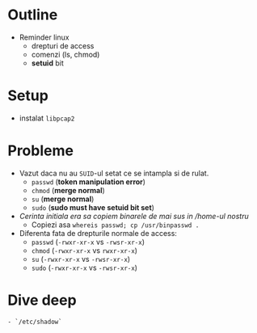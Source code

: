Outline
=======
* Reminder linux
    - drepturi de access
    - comenzi (ls, chmod)
    - __setuid__ bit

Setup
=====
* instalat `libpcap2`

Probleme
=========
* Vazut daca nu au `SUID`-ul setat ce se intampla si de rulat.
    - `passwd` (__token manipulation error__)
    - `chmod` (__merge normal__)
    - `su` (__merge normal__)
    - `sudo` (__sudo must have setuid bit set__)
* _Cerinta initiala era sa copiem binarele de mai sus in /home-ul nostru_
    - Copiezi asa `whereis passwd; cp /usr/binpasswd .`
* Diferenta fata de drepturile normale de access:
    - `passwd` (`-rwxr-xr-x` vs `-rwsr-xr-x`)
    - `chmod` (`-rwxr-xr-x` vs `rwxr-xr-x`)
    - `su` (`-rwxr-xr-x` vs `-rwsr-xr-x`)
    - `sudo` (`-rwxr-xr-x` vs `-rwsr-xr-x`)

Dive deep
==========
    - `/etc/shadow`
